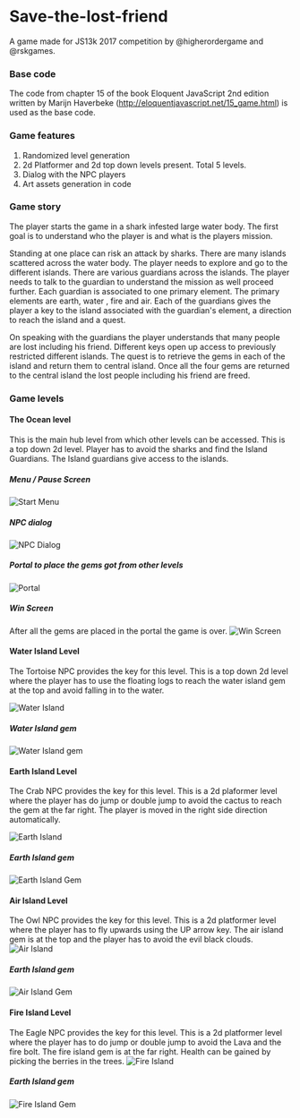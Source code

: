 # Save-the-lost-friend
A game made for JS13k 2017 competition by @higherordergame and @rskgames.

### Base code
The code from chapter 15 of the book Eloquent JavaScript 2nd edition written by Marijn Haverbeke (http://eloquentjavascript.net/15_game.html) is used as the base code.

### Game features
1. Randomized level generation
2. 2d Platformer and 2d top down levels present. Total 5 levels.
3. Dialog with the NPC players
4. Art assets generation in code

### Game story
The player starts the game in a shark infested large water body. The first goal is to understand who the player is and what is the players mission.

Standing at one place can risk an attack by sharks. There are many islands scattered
across the water body. The player needs to explore and go to the different islands.
There are various guardians across the islands. The player needs to talk to the guardian to understand the mission as well proceed further. Each guardian is associated to one primary element. The primary elements are earth, water , fire and air. Each of the guardians gives the player a key to the island associated with the guardian's element, a direction to reach the island and a quest.

On speaking with the guardians the player understands that many people are lost
including his friend. Different keys open up access to previously restricted different islands. The quest is to retrieve the gems in each of the island and return them to central island. Once all the four gems are returned to the central island the lost people including his friend are freed.

### Game levels
#### The Ocean level
This is the main hub level from which other levels can be accessed. This is a top down 2d level. Player has to avoid the sharks and find the Island Guardians. The Island guardians give access to the islands.
##### Menu / Pause Screen
![Start Menu](./screenshots/MenuScrrenShot.png)
##### NPC dialog
![NPC Dialog](./screenshots/DialogWithNPC.png)
##### Portal to place the gems got from other levels
![Portal](./screenshots/OceanLevelPortal.png)
##### Win Screen
After all the gems are placed in the portal the game is over.
![Win Screen](./screenshots/MenuGameWon.png)

#### Water Island Level
The Tortoise NPC provides the key for this level. This is a top down 2d level where the player has to use the floating logs to reach the water island gem at the top and avoid falling in to the water.

![Water Island](./screenshots/WaterIslandLevel.png)
##### Water Island gem
![Water Island gem](./screenshots/WaterIslandLevelEnd.png)

#### Earth Island Level
The Crab NPC provides the key for this level. This is a 2d plaformer level where the player has do jump or double jump to avoid the cactus to reach the gem at the far right. The player is moved in the right side direction automatically.

![Earth Island](./screenshots/EarthIslandLevel.png)
##### Earth Island gem
![Earth Island Gem](./screenshots/EarthIslandLevelEnd.png)

#### Air Island Level
The Owl NPC provides the key for this level. This is a 2d platformer level where the player has to fly upwards using the UP arrow key. The air island gem is at the top and the player has to avoid the evil black clouds.
![Air Island](./screenshots/AirIslandLevel.png)
##### Earth Island gem
![Air Island Gem](./screenshots/AirIslandLevelEnd.png)

#### Fire Island Level
The Eagle NPC provides the key for this level. This is a 2d platformer level where the player has to do jump or double jump to avoid the Lava and the fire bolt. The fire island gem is at the far right. Health can be gained by picking the berries in the trees.
![Fire Island](./screenshots/FireIslandLevel.png)
##### Earth Island gem
![Fire Island Gem](./screenshots/FireIslandLevelEnd.png)







